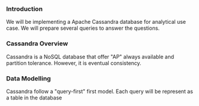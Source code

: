 ### Introduction
We will be implementing a Apache Cassandra database for analytical use case. We will prepare several queries to answer the questions.

### Cassandra Overview
Cassandra is a NoSQL database that offer "AP" always available and partition tolerance. However, it is eventual consistency.

### Data Modelling
Cassandra follow a "query-first" first model. Each query will be represent as a table in the database
